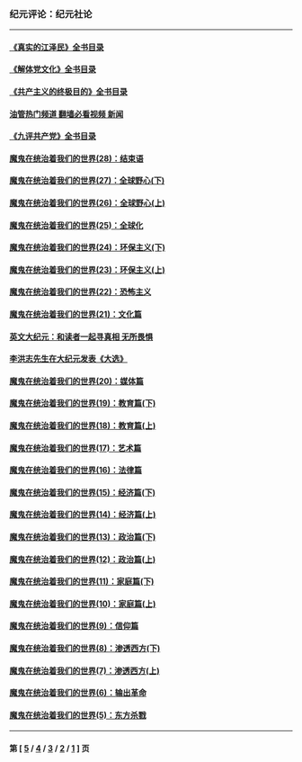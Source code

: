 ### 纪元评论：纪元社论
---
#### [《真实的江泽民》全书目录](../../pages/nsc422/n13721399.md?08300330) 
#### [《解体党文化》全书目录](../../pages/nsc422/n13721157.md?08300330) 
#### [《共产主义的终极目的》全书目录](../../pages/nsc422/n13721048.md?08300330) 
#### [油管热门频道 翻墙必看视频 新闻](ok?08300330)
#### [《九评共产党》全书目录](../../pages/nsc422/n13708085.md?08300330) 
#### [魔鬼在统治着我们的世界(28)：结束语](../../pages/nsc422/n10936246.md?08300330) 
#### [魔鬼在统治着我们的世界(27)：全球野心(下)](../../pages/nsc422/n10928319.md?08300330) 
#### [魔鬼在统治着我们的世界(26)：全球野心(上)](../../pages/nsc422/n10900318.md?08300330) 
#### [魔鬼在统治着我们的世界(25)：全球化](../../pages/nsc422/n10788205.md?08300330) 
#### [魔鬼在统治着我们的世界(24)：环保主义(下)](../../pages/nsc422/n10695307.md?08300330) 
#### [魔鬼在统治着我们的世界(23)：环保主义(上)](../../pages/nsc422/n10688613.md?08300330) 
#### [魔鬼在统治着我们的世界(22)：恐怖主义](../../pages/nsc422/n10614727.md?08300330) 
#### [魔鬼在统治着我们的世界(21)：文化篇](../../pages/nsc422/n10597706.md?08300330) 
#### [英文大纪元：和读者一起寻真相 无所畏惧](../../pages/nsc422/n12542027.md?08300330) 
#### [李洪志先生在大纪元发表《大选》](../../pages/nsc422/n12534746.md?08300330) 
#### [魔鬼在统治着我们的世界(20)：媒体篇](../../pages/nsc422/n10586579.md?08300330) 
#### [魔鬼在统治着我们的世界(19)：教育篇(下)](../../pages/nsc422/n10564808.md?08300330) 
#### [魔鬼在统治着我们的世界(18)：教育篇(上)](../../pages/nsc422/n10526970.md?08300330) 
#### [魔鬼在统治着我们的世界(17)：艺术篇](../../pages/nsc422/n10499093.md?08300330) 
#### [魔鬼在统治着我们的世界(16)：法律篇](../../pages/nsc422/n10485969.md?08300330) 
#### [魔鬼在统治着我们的世界(15)：经济篇(下)](../../pages/nsc422/n10469975.md?08300330) 
#### [魔鬼在统治着我们的世界(14)：经济篇(上)](../../pages/nsc422/n10457370.md?08300330) 
#### [魔鬼在统治着我们的世界(13)：政治篇(下)](../../pages/nsc422/n10448270.md?08300330) 
#### [魔鬼在统治着我们的世界(12)：政治篇(上)](../../pages/nsc422/n10444576.md?08300330) 
#### [魔鬼在统治着我们的世界(11)：家庭篇(下)](../../pages/nsc422/n10440961.md?08300330) 
#### [魔鬼在统治着我们的世界(10)：家庭篇(上)](../../pages/nsc422/n10435448.md?08300330) 
#### [魔鬼在统治着我们的世界(9)：信仰篇](../../pages/nsc422/n10432159.md?08300330) 
#### [魔鬼在统治着我们的世界(8)：渗透西方(下)](../../pages/nsc422/n10429603.md?08300330) 
#### [魔鬼在统治着我们的世界(7)：渗透西方(上)](../../pages/nsc422/n10426013.md?08300330) 
#### [魔鬼在统治着我们的世界(6)：输出革命](../../pages/nsc422/n10421536.md?08300330) 
#### [魔鬼在统治着我们的世界(5)：东方杀戮](../../pages/nsc422/n10417707.md?08300330) 

---
#### 第 [ [5](./5.md?08300330) / [4](./4.md?08300330) / [3](./3.md?08300330) / [2](./2.md?08300330) / [1](./1.md?08300330) ] 页
